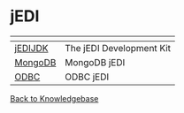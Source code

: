 # jEDI

<PageHeader />

| <!----> | <!----> |
| --- | --- |
|[jEDIJDK](./jedi-development-kit/README.md) | The jEDI Development Kit |
|[MongoDB](./mongodb/README.md) | MongoDB jEDI |
|[ODBC](./odbc/README.md) | ODBC jEDI |

[Back to Knowledgebase](./../README.md)

<PageFooter />
